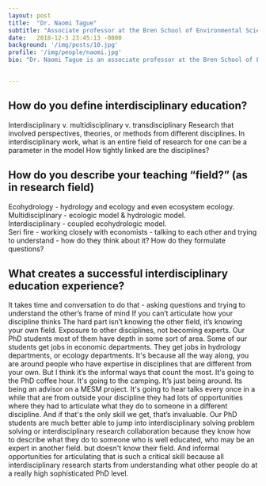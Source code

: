 ```yaml
---
layout: post
title:  "Dr. Naomi Tague"
subtitle: "Associate professor at the Bren School of Environmental Sciences at UCSB"
date:   2018-12-3 23:45:13 -0800
background: '/img/posts/10.jpg'
profile: '/img/people/naomi.jpg'
bio: "Dr. Naomi Tague is an associate professor at the Bren School of Environmental Science and Management and an ecohydrologist. Her research interests include the interactions between hydrologic and ecosystem processes, and how they change with climate and land use. She uses a model to answer research questions regarding ecosystem health and hydrologic patterns. Dr. Tague practices interdisciplinary work in several areas - she is a principal investigator on the SERI fire project, which focuses on the impacts of wildfires on ecosystems and society, and the UCSB Crossroads project on visualizing environmental models."


---
```


## How do you define interdisciplinary education?

Interdisciplinary v. multidisciplinary v. transdisciplinary
Research that involved perspectives, theories, or methods from different disciplines. 
In interdisciplinary work, what is an entire field of research for one can be a parameter in the model 
How tightly linked are the disciplines?

## How do you describe your teaching “field?” (as in research field)

Ecohydrology - hydrology and ecology and even ecosystem ecology.  
Multidisciplinary - ecologic model & hydrologic model.  
Interdisciplinary - coupled ecohydrologic model.  
Seri fire - working closely with economists - talking to each other and trying to understand - how do they think about it? How do they formulate questions? 

## What creates a successful interdisciplinary education experience?

It takes time and conversation to do that - asking questions and trying to understand the other’s frame of mind 
If you can’t articulate how your discipline thinks The hard part isn’t knowing the other field, it’s knowing your own field. 
Exposure to other disciplines, not becoming experts. Our PhD students most of them have depth in some sort of area. Some of our students get jobs in economic departments. They get jobs in hydrology departments, or ecology departments. 
It's because all the way along, you are around people who have expertise in disciplines that are different from your own. 
But I think it’s the informal ways that count the most. It's going to the PhD coffee hour. It's going to the camping. It’s just being around. Its being an advisor on a MESM project. It's going to hear talks every once in a while that are from outside your discipline
they had lots of opportunities where they had to articulate what they do to someone in a different discipline. And if that's the only skill we get, that’s invaluable. Our PhD students are much better able to jump into interdisciplinary solving problem solving or interdisciplinary research collaboration because they know how to describe what they do to someone who is well educated, who may be an expert in another field. but doesn't know their field. And informal opportunities for articulating that is such a critical skill because all interdisciplinary research starts from understanding what other people do at a really high sophisticated PhD level.